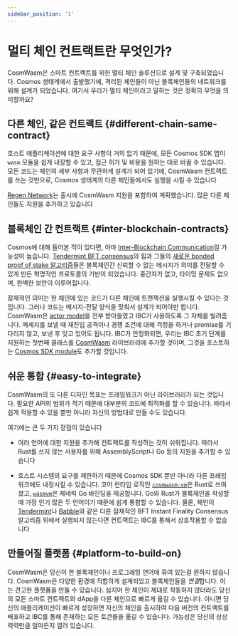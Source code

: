 ```yaml
---
sidebar_position: '1'
---
```


# 멀티 체인 컨트랙트란 무엇인가?

CosmWasm은 스마트 컨트랙트를 위한 멀티 체인 솔루션으로 설계 및 구축되었습니다. Cosmos 생태계에서 출발했기에, 격리된 체인들이 아닌 블록체인들의 네트워크를 위해 설계가 되었습니다. 여기서 우리가 멀티 체인이라고 말하는 것은 정확히 무엇을 의미할까요?

## 다른 체인, 같은 컨트랙트 {#different-chain-same-contract}

호스트 애플리케이션에 대한 요구 사항이 거의 없기 때문에, 모든 Cosmos SDK 앱이 `wasm` 모듈을 쉽게 내장할 수 있고, 접근 허가 및 비용을 원하는 대로 바꿀 수 있습니다. 모든 코드는 체인의 세부 사항과 무관하게 설계가 되어 있기에, CosmWasm 컨트랙트를 쓰는 것만으로, Cosmos 생태계의 다른 체인들에서도 실행을 시킬 수 있습니다

[Regen Network](https://regen.network)는 출시에 CosmWasm 지원을 포함하여 계획했습니다. 많은 다른 체인들도 지원을 추가하고 있습니다

## 블록체인 간 컨트랙트 {#inter-blockchain-contracts}

Cosmos에 대해 들어본 적이 있다면, 아마 [Inter-Blockchain Communication](https://ibcprotocol.org/)일 가능성이 높습니다. [Tendermint BFT consensus](https://tendermint.com)의 힘과 그들의 [새로운 bonded proof of stake 알고리즘](https://blog.cosmos.network/what-does-the-launch-of-cosmos-mean-for-the-blockchain-ecosystem-952e14f67d0d)들은 블록체인간 신뢰할 수 없는 메시지가 의미를 전달할 수 있게 만든 혁명적인 프로토콜의 기반이 되었습니다. 중간자가 없고, 타이밍 문제도 없으며, 완벽한 보안이 이루어집니다.

잠재적인 의미는 한 체인에 있는 코드가 다른 체인에 트랜잭션을 실행시킬 수 있다는 것입니다. 그러나 코드는 메시지-전달 양식을 맞춰서 설계가 되어야만 합니다. CosmWasm은 [actor model](./actor)을 전부 받아들였고 IBC가 사용하도록 그 자체를 빌려줍니다. 메세지를 보낼 때 재진입 공격이나 경쟁 조건에 대해 걱정을 하거나 promise를 기다리지 않고, 보낸 후 잊고 있어도 됩니다. IBC가 안정화되면, 우리는 IBC 초기 단계를 지원하는 첫번째 클래스를 [CosmWasm](https://github.com/CosmWasm/cosmwasm) 라이브러리에 추가할 것이며, 그것을 호스트하는 [Cosmos SDK module](https://github.com/CosmWasm/wasmd/tree/master/x/wasm)도 추가할 것입니다.

## 쉬운 통합 {#easy-to-integrate}

CosmWasm의 또 다른 디자인 목표는 프레임워크가 아닌 라이브러리가 되는 것입니다. 필요한 API의 범위가 적기 때문에 대부분의 코드에 최적화를 할 수 있습니다. 따라서 쉽게 적용할 수 있을 뿐만 아니라 자신의 방법대로 만들 수도 있습니다.

여기에는 큰 두 가지 장점이 있습니다

- 여러 언어에 대한 지원을 추가해 컨트랙트를 작성하는 것이 쉬워집니다. 따라서 Rust를 쓰지 않는 사용자를 위해 AssemblyScript나 Go 등의 지원을 추가할 수 있습니다

- 호스트 시스템의 요구를 제한하기 때문에 Cosmos SDK 뿐만 아니라 다른 프레임워크에도 내장시킬 수 있습니다. 코어 런타임 로직인 [`cosmwasm-vm`](https://github.com/CosmWasm/cosmwasm/tree/main/packages/vm)은 Rust로 쓰여졌고, [`wasmvm`](https://github.com/CosmWasm/wasmvm)은 제네릭 Go 바인딩을 제공합니다. Go와 Rust가 블록체인을 작성할 때 가장 인기 많은 두 언어이기 때문에 쉽게 통합할 수 있습니다. 물론, 체인이 [Tendermint](https://tendermint.com)나 [Babble](https://github.com/mosaicnetworks/babble)와 같은 다른 잠재적인 BFT Instant Finality Consensus 알고리즘 위에서 실행되지 않는다면 컨트랙트는 IBC를 통해서 상호작용할 수 없습니다

## 만들어질 플랫폼 {#platform-to-build-on}

CosmWasm은 당신이 한 블록체인이나 프로그래밍 언어에 묶여 있는걸 원하지 않습니다. CosmWasm은 다양한 환경에 적합하게 설계되었고 블록체인들을 *연결*합니다. 이는 견고한 플랫폼을 만들 수 있습니다. 심지어 한 체인이 제대로 작동하지 않더라도 당신의 모든 스마트 컨트랙트와 dApp을 다른 체인으로 빠르게 옮길 수 있습니다. 아니면 당신의 애플리케이션이 빠르게 성장하면 자신의 체인을 출시하여 다음 버전의 컨트랙트를 배포하고 IBC를 통해 존재하는 모든 토큰들을 옮길 수 있습니다. 가능성은 당신의 상상력력만큼 얼마든지 열려 있습니다.

